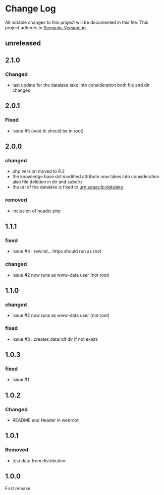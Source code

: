 # Change Log
All notable changes to this project will be documented in this file.
This project adheres to [Semantic Versioning](http://semver.org/). 

## unreleased

## 2.1.0

### Changed
- last update for the datalake take into consideration both file and dir changes

## 2.0.1

### Fixed
- issue #5 (void.ttl should be in root)

## 2.0.0

### changed
- php version moved to 8.2
- the knowledge base dct:modified attribute now takes into consideration also file deletion in dir and subdirs
- the uri of the datalake is fixed to <urn:sdaas:lp:datalake> 

### removed
- inclusion of header.php

## 1.1.1

### fixed
- issue #4 : rewind... https should run as root

### changed
- issue #2 now runs as www-data user (not root)

## 1.1.0

### changed
- issue #2 now runs as www-data user (not root)

### fixed
- issue #3 : creates data/rdf dir if not exists


## 1.0.3

### fixed
- issue #1

## 1.0.2

### Changed
- README and Header in webroot
## 1.0.1

### Removed
- test data from distribution

## 1.0.0

First release

